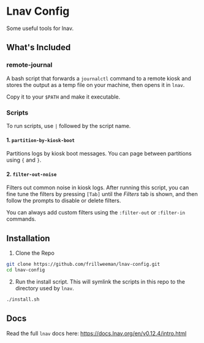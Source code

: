 # Lnav Config
Some useful tools for lnav.

## What's Included

### remote-journal
A bash script that forwards a `journalctl` command to a remote kiosk and stores the output as a temp file on your machine, then opens it in `lnav`.

Copy it to your `$PATH` and make it executable.

### Scripts
To run scripts, use `|` followed by the script name.

#### 1. `partition-by-kiosk-boot`
Partitions logs by kiosk boot messages. You can page between partitions using `{` and `}`.

#### 2. `filter-out-noise`
Filters out common noise in kiosk logs. After running this script, you can fine tune the filters by pressing `[Tab]` until the *Filters* tab is shown, and then follow the prompts to disable or delete filters.

You can always add custom filters using the `:filter-out` or `:filter-in` commands.

## Installation
1. Clone the Repo
```sh
git clone https://github.com/frillweeman/lnav-config.git
cd lnav-config
```

2. Run the install script. This will symlink the scripts in this repo to the directory used by `lnav`.
```sh
./install.sh
```

## Docs
Read the full `lnav` docs here: https://docs.lnav.org/en/v0.12.4/intro.html

